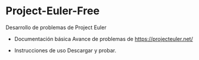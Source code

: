 # Project-Euler-Free
Desarrollo de problemas de Project Euler

* Documentación básica
Avance de problemas de https://projecteuler.net/


* Instrucciones de uso
Descargar y probar.
